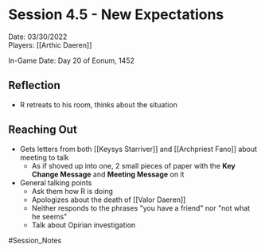 # Session 4.5 - New Expectations

Date: 03/30/2022  
Players: [[Arthic Daeren]]

In-Game Date: Day 20 of Eonum, 1452

## Reflection 
- R retreats to his room, thinks about the situation

## Reaching Out
- Gets letters from both [[Keysys Starriver]] and [[Archpriest Fano]] about meeting to talk
	- As if shoved up into one, 2 small pieces of paper with the **Key Change Message** and **Meeting Message** on it
- General talking points
	- Ask them how R is doing
	- Apologizes about the death of [[Valor Daeren]]
	- Neither responds to the phrases "you have a friend" nor "not what he seems"
	- Talk about Opirian investigation 


#Session_Notes